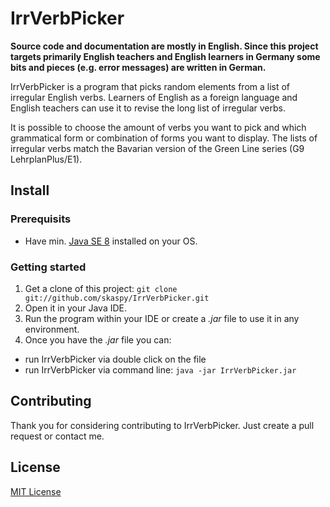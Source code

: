 # IrrVerbPicker

**Source code and documentation are mostly in English. Since this project targets primarily English teachers and English learners in Germany some bits and pieces (e.g. error messages) are written in German.**

IrrVerbPicker is a program that picks random elements from a list of irregular English verbs. Learners of English as a foreign language and English teachers can use it to revise the long list of irregular verbs.
 
It is possible to choose the amount of verbs you want to pick and which grammatical form or combination of forms you want to display. The lists of irregular verbs match the Bavarian version of the Green Line series (G9 LehrplanPlus/E1).

## Install
### Prerequisits
* Have min. [Java SE 8](https://www.java.com) installed on your OS.

### Getting started
1. Get a clone of this project:  `git clone git://github.com/skaspy/IrrVerbPicker.git`
2. Open it in your Java IDE.
3. Run the program within your IDE or create a *.jar* file to use it in any environment.
4. Once you have the *.jar* file you can:
  * run IrrVerbPicker via double click on the file
  * run IrrVerbPicker via command line: `java -jar IrrVerbPicker.jar`

## Contributing
Thank you for considering contributing to IrrVerbPicker. Just create a pull request or contact me.

## License
[MIT License](https://opensource.org/licenses/mit-license.php)
